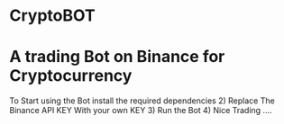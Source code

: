 # CryptoBOT
<h1>A trading Bot on Binance for Cryptocurrency </h1>


To Start using the Bot install the required dependencies 
2) Replace The Binance API KEY With your own KEY
3) Run the Bot
4) Nice Trading ....
